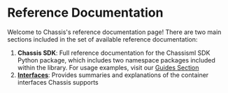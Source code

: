 # Reference Documentation

Welcome to Chassis's reference documentation page! There are two main sections included in the set of available reference documentation:

1. **Chassis SDK**: Full reference documentation for the Chassisml SDK Python package, which includes two namespace packages included within the library. For usage examples, visit our [Guides Section](../guides/index.md)
2. **[Interfaces](./interfaces.md)**: Provides summaries and explanations of the container interfaces Chassis supports

